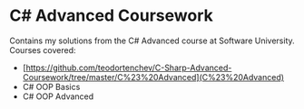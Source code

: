 # C# Advanced Coursework

Contains my solutions from the C# Advanced course at Software University. Courses covered:
- [https://github.com/teodortenchev/C-Sharp-Advanced-Coursework/tree/master/C%23%20Advanced](C%23%20Advanced)
- C# OOP Basics
- C# OOP Advanced
